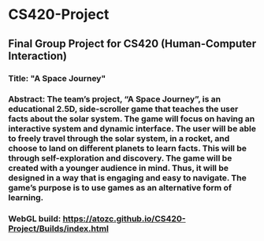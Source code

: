 # CS420-Project
## Final Group Project for CS420 (Human-Computer Interaction) 

### **Title:** "A Space Journey" 
### **Abstract:** The team’s project, “A Space Journey”, is an educational 2.5D, side-scroller game that teaches the user facts about the solar system. The game will focus on having an interactive system and dynamic interface. The user will be able to freely travel through the solar system, in a rocket, and choose to land on different planets to learn facts. This will be through self-exploration and discovery. The game will be created with a younger audience in mind. Thus, it will be designed in a way that is engaging and easy to navigate. The game’s purpose is to use games as an alternative form of learning.

### WebGL build: https://atozc.github.io/CS420-Project/Builds/index.html 

